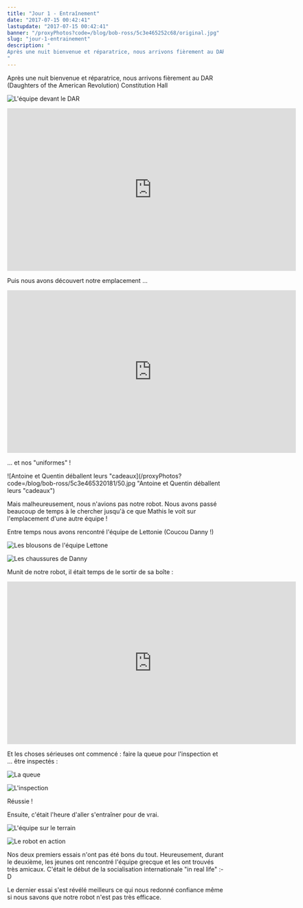 ```yaml
---
title: "Jour 1 - Entraînement"
date: "2017-07-15 00:42:41"
lastupdate: "2017-07-15 00:42:41"
banner: "/proxyPhotos?code=/blog/bob-ross/5c3e465252c68/original.jpg"
slug: "jour-1-entrainement"
description: " 
Après une nuit bienvenue et réparatrice, nous arrivons fièrement au DAR (Daughters of the American Revolution) Constitution Hall
"
---
```

Après une nuit bienvenue et réparatrice, nous arrivons fièrement au DAR (Daughters of the American Revolution) Constitution Hall

![L'équipe devant le DAR](/proxyPhotos?code=/blog/bob-ross/5c3e465252c68/50.jpg "L'équipe devant le DAR")

<iframe width="672" height="378" src="https://www.youtube-nocookie.com/embed/lCf8kBAM2kc" frameborder="0" allow="accelerometer; autoplay; encrypted-media; gyroscope; picture-in-picture" allowfullscreen></iframe>

Puis nous avons découvert notre emplacement ...

<iframe width="672" height="378" src="https://www.youtube-nocookie.com/embed/RSqq2GFmxqA" frameborder="0" allow="accelerometer; autoplay; encrypted-media; gyroscope; picture-in-picture" allowfullscreen></iframe>

... et nos "uniformes" !

![Antoine et Quentin déballent leurs "cadeaux](/proxyPhotos?code=/blog/bob-ross/5c3e465320181/50.jpg "Antoine et Quentin déballent leurs "cadeaux")

Mais malheureusement, nous n'avions pas notre robot. Nous avons passé beaucoup de temps à le chercher jusqu'à ce que Mathis le voit sur l'emplacement d'une autre équipe !

Entre temps nous avons rencontré l'équipe de Lettonie (Coucou Danny !)

![Les blousons de l'équipe Lettone](/proxyPhotos?code=/blog/bob-ross/5c3e465396a1d/50.jpg "Les blousons de l'équipe Lettone")

![Les chaussures de Danny](/proxyPhotos?code=/blog/bob-ross/5c3e4654230ee/50.jpg "Les chaussures de Danny")

Munit de notre robot, il était temps de le sortir de sa boîte :

<iframe width="672" height="378" src="https://www.youtube-nocookie.com/embed/_7_eSjfW5ZY" frameborder="0" allow="accelerometer; autoplay; encrypted-media; gyroscope; picture-in-picture" allowfullscreen></iframe>

Et les choses sérieuses ont commencé : faire la queue pour l'inspection et ... être inspectés :

![La queue](/proxyPhotos?code=/blog/bob-ross/5c3e46549079c/50.jpg "La queue")

![L'inspection](/proxyPhotos?code=/blog/bob-ross/5c3e465504ed0/50.jpg "L'inspection")

Réussie !

Ensuite, c'était l'heure d'aller s'entraîner pour de vrai.

![L'équipe sur le terrain](/proxyPhotos?code=/blog/bob-ross/5c3e4655760db/50.jpg "L'équipe sur le terrain")

![Le robot en action](/proxyPhotos?code=/blog/bob-ross/5c3e4655f3ee6/50.jpg "Le robot en action")

Nos deux premiers essais n'ont pas été bons du tout. Heureusement, durant le deuxième, les jeunes ont rencontré l'équipe grecque et les ont trouvés très amicaux. C'était le début de la socialisation internationale "in real life" :-D

Le dernier essai s'est révélé meilleurs ce qui nous redonné confiance même si nous savons que notre robot n'est pas très efficace.
    